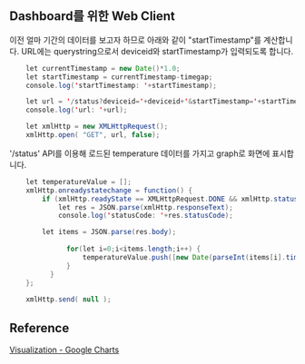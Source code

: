 ## Dashboard를 위한 Web Client

이전 얼마 기간의 데이터를 보고자 하므로 아래와 같이 "startTimestamp"를 계산합니다. URL에는 querystring으로서 deviceid와 startTimestamp가 입력되도록 합니다. 

```java
	let currentTimestamp = new Date()*1.0;
	let startTimestamp = currentTimestamp-timegap;
	console.log('startTimestamp: '+startTimestamp);

	let url = '/status?deviceid='+deviceid+'&startTimestamp='+startTimestamp;
	console.log('url: '+url);

	let xmlHttp = new XMLHttpRequest();	
  	xmlHttp.open( "GET", url, false);   
```

'/status' API를 이용해 로드된 temperature 데이터를 가지고 graph로 화면에 표시합니다. 

```java
	let temperatureValue = [];
	xmlHttp.onreadystatechange = function() {
		if (xmlHttp.readyState == XMLHttpRequest.DONE && xmlHttp.status == 200 ) {
		  	let res = JSON.parse(xmlHttp.responseText);	
		  	console.log('statusCode: '+res.statusCode);

        let items = JSON.parse(res.body);
		  
			  for(let i=0;i<items.length;i++) {
				  temperatureValue.push([new Date(parseInt(items[i].timestamp)), parseFloat(items[i].temperature)]);        
			  }
		  }
	};
  
  	xmlHttp.send( null );
```    
	
## Reference

[Visualization - Google Charts](https://developers.google.com/chart/interactive/docs/gallery/areachart) 

